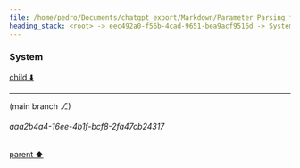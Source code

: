 ```yaml
---
file: /home/pedro/Documents/chatgpt_export/Markdown/Parameter Parsing for Python.md
heading_stack: <root> -> eec492a0-f56b-4cad-9651-bea9acf9516d -> System -> 514f9368-3433-4b57-a224-c3f1504a9180 -> System
---
```

### System

[child ⬇️](#aaa2b4a4-16ee-4b1f-bcf8-2fa47cb24317)

---

(main branch ⎇)
###### aaa2b4a4-16ee-4b1f-bcf8-2fa47cb24317
[parent ⬆️](#514f9368-3433-4b57-a224-c3f1504a9180)
